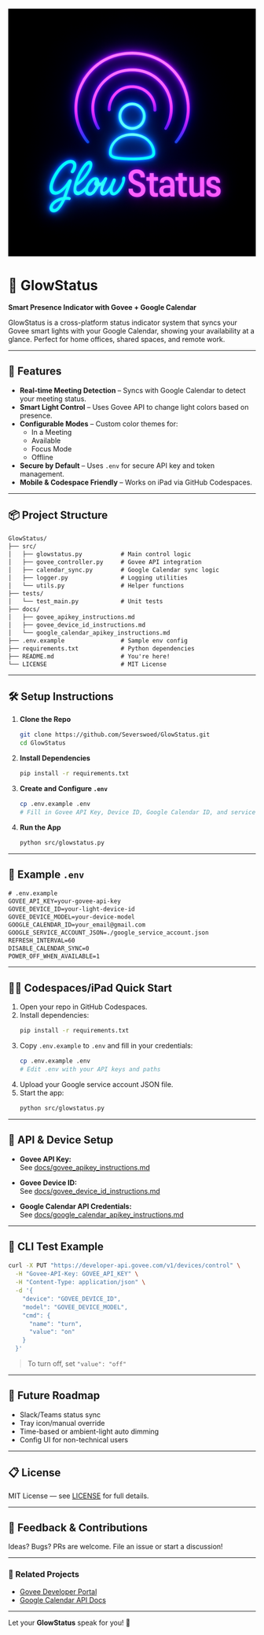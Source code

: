 ![GlowStatus Logo](./img/glowstatus.png)

# 🌟 GlowStatus

**Smart Presence Indicator with Govee + Google Calendar**

GlowStatus is a cross-platform status indicator system that syncs your Govee smart lights with your Google Calendar, showing your availability at a glance. Perfect for home offices, shared spaces, and remote work.

---

## 🚀 Features

- **Real-time Meeting Detection** – Syncs with Google Calendar to detect your meeting status.
- **Smart Light Control** – Uses Govee API to change light colors based on presence.
- **Configurable Modes** – Custom color themes for:
  - In a Meeting
  - Available
  - Focus Mode
  - Offline
- **Secure by Default** – Uses `.env` for secure API key and token management.
- **Mobile & Codespace Friendly** – Works on iPad via GitHub Codespaces.

---

## 📦 Project Structure

```
GlowStatus/
├── src/
│   ├── glowstatus.py           # Main control logic
│   ├── govee_controller.py     # Govee API integration
│   ├── calendar_sync.py        # Google Calendar sync logic
│   ├── logger.py               # Logging utilities
│   └── utils.py                # Helper functions
├── tests/
│   └── test_main.py            # Unit tests
├── docs/
│   ├── govee_apikey_instructions.md
│   ├── govee_device_id_instructions.md
│   └── google_calendar_apikey_instructions.md
├── .env.example                # Sample env config
├── requirements.txt            # Python dependencies
├── README.md                   # You're here!
└── LICENSE                     # MIT License
```

---

## 🛠️ Setup Instructions

1. **Clone the Repo**
   ```bash
   git clone https://github.com/Severswoed/GlowStatus.git
   cd GlowStatus
   ```

2. **Install Dependencies**
   ```bash
   pip install -r requirements.txt
   ```

3. **Create and Configure `.env`**
   ```bash
   cp .env.example .env
   # Fill in Govee API Key, Device ID, Google Calendar ID, and service account JSON path.
   ```

4. **Run the App**
   ```bash
   python src/glowstatus.py
   ```

---

## 🧪 Example `.env`

```env
# .env.example
GOVEE_API_KEY=your-govee-api-key
GOVEE_DEVICE_ID=your-light-device-id
GOVEE_DEVICE_MODEL=your-device-model
GOOGLE_CALENDAR_ID=your_email@gmail.com
GOOGLE_SERVICE_ACCOUNT_JSON=./google_service_account.json
REFRESH_INTERVAL=60
DISABLE_CALENDAR_SYNC=0
POWER_OFF_WHEN_AVAILABLE=1
```

---

## 🧑‍💻 Codespaces/iPad Quick Start

1. Open your repo in GitHub Codespaces.
2. Install dependencies:
   ```bash
   pip install -r requirements.txt
   ```
3. Copy `.env.example` to `.env` and fill in your credentials:
   ```bash
   cp .env.example .env
   # Edit .env with your API keys and paths
   ```
4. Upload your Google service account JSON file.
5. Start the app:
   ```bash
   python src/glowstatus.py
   ```

---

## 🔑 API & Device Setup

- **Govee API Key:**  
  See [docs/govee_apikey_instructions.md](./docs/govee_apikey_instructions.md)

- **Govee Device ID:**  
  See [docs/govee_device_id_instructions.md](./docs/govee_device_id_instructions.md)

- **Google Calendar API Credentials:**  
  See [docs/google_calendar_apikey_instructions.md](./docs/google_calendar_apikey_instructions.md)

---

## 🧪 CLI Test Example

```bash
curl -X PUT "https://developer-api.govee.com/v1/devices/control" \
  -H "Govee-API-Key: GOVEE_API_KEY" \
  -H "Content-Type: application/json" \
  -d '{
    "device": "GOVEE_DEVICE_ID",
    "model": "GOVEE_DEVICE_MODEL",
    "cmd": {
      "name": "turn",
      "value": "on"
    }
  }'
```
> To turn off, set `"value": "off"`

---

## 🎯 Future Roadmap

- Slack/Teams status sync
- Tray icon/manual override
- Time-based or ambient-light auto dimming
- Config UI for non-technical users

---

## 📋 License

MIT License — see [LICENSE](./LICENSE) for full details.

---

## 💬 Feedback & Contributions

Ideas? Bugs? PRs are welcome. File an issue or start a discussion!

---

### 🔗 Related Projects
- [Govee Developer Portal](https://developer.govee.com)
- [Google Calendar API Docs](https://developers.google.com/calendar/api)

---

Let your **GlowStatus** speak for you! 💙